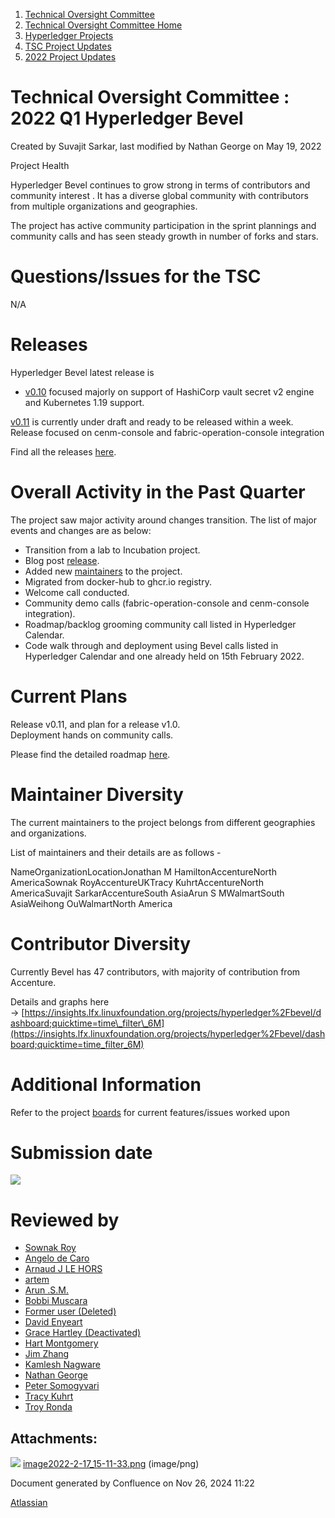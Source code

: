 1. [Technical Oversight Committee](index.html)
2. [Technical Oversight Committee Home](Technical-Oversight-Committee-Home_21430274.html)
3. [Hyperledger Projects](Hyperledger-Projects_21447704.html)
4. [TSC Project Updates](TSC-Project-Updates_21430854.html)
5. [2022 Project Updates](2022-Project-Updates_21443095.html)

# Technical Oversight Committee : 2022 Q1 Hyperledger Bevel

Created by Suvajit Sarkar, last modified by Nathan George on May 19, 2022

Project Health

Hyperledger Bevel continues to grow strong in terms of contributors and community interest . It has a diverse global community with contributors from multiple organizations and geographies.

The project has active community participation in the sprint plannings and community calls and has seen steady growth in number of forks and stars.

# Questions/Issues for the TSC

N/A

# Releases

Hyperledger Bevel latest release is

- [v0.10](https://github.com/hyperledger/bevel/releases/tag/v0.10.0.0) focused majorly on support of HashiCorp vault secret v2 engine and Kubernetes 1.19 support.

[v0.11](https://github.com/hyperledger/bevel/releases/tag/untagged-9c57bf711dd56051c71a) is currently under draft and ready to be released within a week. Release focused on cenm-console and fabric-operation-console integration

Find all the releases [here](https://github.com/hyperledger/bevel/releases).

# Overall Activity in the Past Quarter

The project saw major activity around changes transition. The list of major events and changes are as below:

- Transition from a lab to Incubation project.
- Blog post [release](https://www.hyperledger.org/blog/2021/12/13/hello-hyperledger-bevel-bye-bye-blockchain-automation-framework-a-hyperledger-lab).
- Added new [maintainers](https://github.com/hyperledger/bevel/blob/main/MAINTAINERS.md) to the project.
- Migrated from docker-hub to ghcr.io registry.
- Welcome call conducted.
- Community demo calls (fabric-operation-console and cenm-console integration).
- Roadmap/backlog grooming community call listed in Hyperledger Calendar.
- Code walk through and deployment using Bevel calls listed in Hyperledger Calendar and one already held on 15th February 2022.

# Current Plans

Release v0.11, and plan for a release v1.0.  
Deployment hands on community calls.

Please find the detailed roadmap [here](https://hyperledger-bevel.readthedocs.io/en/latest/roadmap.html).

# Maintainer Diversity

The current maintainers to the project belongs from different geographies and organizations.

List of maintainers and their details are as follows -

NameOrganizationLocationJonathan M HamiltonAccentureNorth AmericaSownak RoyAccentureUKTracy KuhrtAccentureNorth AmericaSuvajit SarkarAccentureSouth AsiaArun S MWalmartSouth AsiaWeihong OuWalmartNorth America

# Contributor Diversity

Currently Bevel has 47 contributors, with majority of contribution from Accenture. 

Details and graphs here → [https://insights.lfx.linuxfoundation.org/projects/hyperledger%2Fbevel/dashboard;quicktime=time\_filter\_6M](https://insights.lfx.linuxfoundation.org/projects/hyperledger%2Fbevel/dashboard;quicktime=time_filter_6M)

# Additional Information

Refer to the project [boards](https://github.com/hyperledger/bevel/projects) for current features/issues worked upon

# Submission date

![](plugins/servlet/confluence/placeholder/unknown-macro)

# Reviewed by

- [Sownak Roy](https://lf-hyperledger.atlassian.net/wiki/people/5f6defc406e342007131c946?ref=confluence)
- [Angelo de Caro](https://lf-hyperledger.atlassian.net/wiki/people/70121:d6b0f0e4-825f-4f16-88e1-4d14e95f2f10?ref=confluence)
- [Arnaud J LE HORS](https://lf-hyperledger.atlassian.net/wiki/people/70121:0e75e3b8-500a-4067-9f7e-ed46e91bcb9d?ref=confluence)
- [artem](https://lf-hyperledger.atlassian.net/wiki/people/557058:5196a62e-7a77-4c97-8180-ae5a5992fb63?ref=confluence)
- [Arun .S.M.](https://lf-hyperledger.atlassian.net/wiki/people/621a0e5097d313006ba7386a?ref=confluence)
- [Bobbi Muscara](https://lf-hyperledger.atlassian.net/wiki/people/5c4cb1b7d8bbb7445c0a457e?ref=confluence)
- [Former user (Deleted)](https://lf-hyperledger.atlassian.net/wiki/people/712020:4f2bf4bc-35ef-43ea-bb8c-33564383f8ed?ref=confluence)
- [David Enyeart](https://lf-hyperledger.atlassian.net/wiki/people/712020:30d7e775-8a5d-4896-8950-8da2af027639?ref=confluence)
- [Grace Hartley (Deactivated)](https://lf-hyperledger.atlassian.net/wiki/people/5c3e0cd1ff324728a1db2448?ref=confluence)
- [Hart Montgomery](https://lf-hyperledger.atlassian.net/wiki/people/712020:86f447c0-86dc-43b3-ac03-6a31923bbb84?ref=confluence)
- [Jim Zhang](https://lf-hyperledger.atlassian.net/wiki/people/712020:e39af0bd-79c1-49e2-887c-a74cef87f822?ref=confluence)
- [Kamlesh Nagware](https://lf-hyperledger.atlassian.net/wiki/people/5d258d2afd3b8b0c278eb1aa?ref=confluence)
- [Nathan George](https://lf-hyperledger.atlassian.net/wiki/people/712020:3e7556ab-cdb8-47f5-8b68-12a3378021fd?ref=confluence)
- [Peter Somogyvari](https://lf-hyperledger.atlassian.net/wiki/people/557058:cae262a4-be99-4f5e-a36e-bf20a5c795f2?ref=confluence)
- [Tracy Kuhrt](https://lf-hyperledger.atlassian.net/wiki/people/712020:eb6ae9c3-aa8e-40ba-9dab-a6969b1ac52e?ref=confluence)
- [Troy Ronda](https://lf-hyperledger.atlassian.net/wiki/people/557058:c854f35a-2b58-4be3-9003-ca2a67495580?ref=confluence)

## Attachments:

![](images/icons/bullet_blue.gif) [image2022-2-17\_15-11-33.png](attachments/21443962/21455593.png) (image/png)

Document generated by Confluence on Nov 26, 2024 11:22

[Atlassian](http://www.atlassian.com/)

